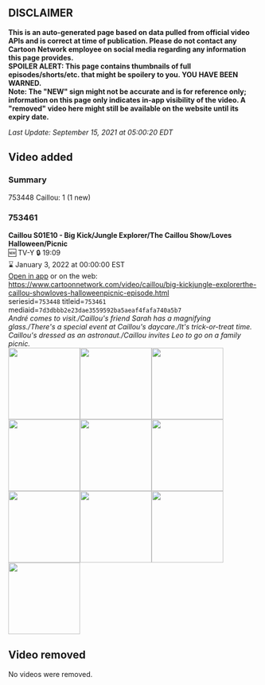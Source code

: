 ## DISCLAIMER
**This is an auto-generated page based on data pulled from official video APIs and is correct at time of publication. Please do not contact any Cartoon Network employee on social media regarding any information this page provides.**  
**SPOILER ALERT: This page contains thumbnails of full episodes/shorts/etc. that might be spoilery to you. YOU HAVE BEEN WARNED.**  
**Note: The "NEW" sign might not be accurate and is for reference only; information on this page only indicates in-app visibility of the video. A "removed" video here might still be available on the website until its expiry date.**  

_Last Update: September 15, 2021 at 05:00:20 EDT_
## Video added
### Summary
753448 Caillou: 1 (1 new)  
### 753461
**Caillou S01E10 - Big Kick/Jungle Explorer/The Caillou Show/Loves Halloween/Picnic**  
🆕 TV-Y 🔒 19:09  
⌛ January 3, 2022 at 00:00:00 EST  
[Open in app](https://cnvideo.sercomkc.org/redirector.html?type=cnapp&seriesid=1000000000093702&titleid=753461&mediaid=7d3dbbb2e23dae3559592ba5aeaf4fafa740a5b7) or on the web: https://www.cartoonnetwork.com/video/caillou/big-kickjungle-explorerthe-caillou-showloves-halloweenpicnic-episode.html  
seriesid=`753448` titleid=`753461` mediaid=`7d3dbbb2e23dae3559592ba5aeaf4fafa740a5b7`  
_André comes to visit./Caillou's friend Sarah has a magnifying glass./There's a special event at Caillou's daycare./It's trick-or-treat time. Caillou's dressed as an astronaut./Caillou invites Leo to go on a family picnic._  
<a href="https://s3.amazonaws.com/cartoonorchestrator/753461_001_1280x720.jpg"><img src="https://s3.amazonaws.com/cartoonorchestrator/753461_001_640x360.jpg" height="144px" /></a><a href="https://s3.amazonaws.com/cartoonorchestrator/753461_002_1280x720.jpg"><img src="https://s3.amazonaws.com/cartoonorchestrator/753461_002_640x360.jpg" height="144px" /></a><a href="https://s3.amazonaws.com/cartoonorchestrator/753461_003_1280x720.jpg"><img src="https://s3.amazonaws.com/cartoonorchestrator/753461_003_640x360.jpg" height="144px" /></a><a href="https://s3.amazonaws.com/cartoonorchestrator/753461_004_1280x720.jpg"><img src="https://s3.amazonaws.com/cartoonorchestrator/753461_004_640x360.jpg" height="144px" /></a><a href="https://s3.amazonaws.com/cartoonorchestrator/753461_005_1280x720.jpg"><img src="https://s3.amazonaws.com/cartoonorchestrator/753461_005_640x360.jpg" height="144px" /></a><a href="https://s3.amazonaws.com/cartoonorchestrator/753461_006_1280x720.jpg"><img src="https://s3.amazonaws.com/cartoonorchestrator/753461_006_640x360.jpg" height="144px" /></a><a href="https://s3.amazonaws.com/cartoonorchestrator/753461_007_1280x720.jpg"><img src="https://s3.amazonaws.com/cartoonorchestrator/753461_007_640x360.jpg" height="144px" /></a><a href="https://s3.amazonaws.com/cartoonorchestrator/753461_008_1280x720.jpg"><img src="https://s3.amazonaws.com/cartoonorchestrator/753461_008_640x360.jpg" height="144px" /></a><a href="https://s3.amazonaws.com/cartoonorchestrator/753461_009_1280x720.jpg"><img src="https://s3.amazonaws.com/cartoonorchestrator/753461_009_640x360.jpg" height="144px" /></a><a href="https://s3.amazonaws.com/cartoonorchestrator/753461_010_1280x720.jpg"><img src="https://s3.amazonaws.com/cartoonorchestrator/753461_010_640x360.jpg" height="144px" /></a>
## Video removed
No videos were removed.  
